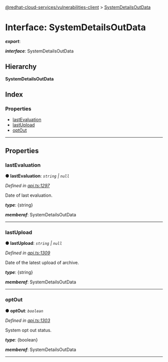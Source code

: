 [@redhat-cloud-services/vulnerabilities-client](../README.md) > [SystemDetailsOutData](../interfaces/systemdetailsoutdata.md)

# Interface: SystemDetailsOutData

*__export__*: 

*__interface__*: SystemDetailsOutData

## Hierarchy

**SystemDetailsOutData**

## Index

### Properties

* [lastEvaluation](systemdetailsoutdata.md#lastevaluation)
* [lastUpload](systemdetailsoutdata.md#lastupload)
* [optOut](systemdetailsoutdata.md#optout)

---

## Properties

<a id="lastevaluation"></a>

###  lastEvaluation

**● lastEvaluation**: *`string` \| `null`*

*Defined in [api.ts:1297](https://github.com/RedHatInsights/javascript-clients/blob/master/packages/vulnerabilities/git-api/api.ts#L1297)*

Date of last evaluation.

*__type__*: {string}

*__memberof__*: SystemDetailsOutData

___
<a id="lastupload"></a>

###  lastUpload

**● lastUpload**: *`string` \| `null`*

*Defined in [api.ts:1309](https://github.com/RedHatInsights/javascript-clients/blob/master/packages/vulnerabilities/git-api/api.ts#L1309)*

Date of the latest upload of archive.

*__type__*: {string}

*__memberof__*: SystemDetailsOutData

___
<a id="optout"></a>

###  optOut

**● optOut**: *`boolean`*

*Defined in [api.ts:1303](https://github.com/RedHatInsights/javascript-clients/blob/master/packages/vulnerabilities/git-api/api.ts#L1303)*

System opt out status.

*__type__*: {boolean}

*__memberof__*: SystemDetailsOutData

___

